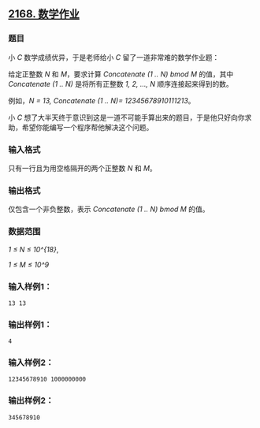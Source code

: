 ## [2168. 数学作业](https://www.acwing.com/problem/content/2170/)

### 题目

小 *C* 数学成绩优异，于是老师给小 *C* 留了一道非常难的数学作业题：

给定正整数 *N* 和 *M*，要求计算 *Concatenate (1 .. N) bmod M* 的值，其中 *Concatenate (1 .. N)* 是将所有正整数 *1, 2, …, N* 顺序连接起来得到的数。

例如，*N = 13, Concatenate (1 .. N)= 12345678910111213*。

小 *C* 想了大半天终于意识到这是一道不可能手算出来的题目，于是他只好向你求助，希望你能编写一个程序帮他解决这个问题。

### 输入格式

只有一行且为用空格隔开的两个正整数 *N* 和 *M*。

### 输出格式

仅包含一个非负整数，表示 *Concatenate (1 .. N) bmod M* 的值。

### 数据范围

*1 ≤ N ≤ 10^{18}*,

*1 ≤ M ≤ 10^9*

### 输入样例1：

```
13 13
```

### 输出样例1：

```
4
```

### 输入样例2：

```
12345678910 1000000000
```

### 输出样例2：

```
345678910
```
